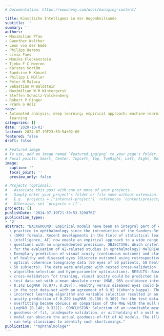 ```yaml
---
# Documentation: https://wowchemy.com/docs/managing-content/

title: Künstliche Intelligenz in der Augenheilkunde
subtitle: ''
summary: ''
authors:
- Maximilian Pfau
- Guenther Walther
- Leon von der Emde
- Philipp Berens
- Livia Faes
- Monika Fleckenstein
- Tjebo F C Heeren
- Karsten Kortüm
- Sandrine H Künzel
- Philipp L Müller
- Peter M Maloca
- Sebastian M Waldstein
- Maximilian W M Wintergerst
- Steffen Schmitz-Valckenberg
- Robert P Finger
- Frank G Holz
tags:
- Automated analysis; deep learning; empirical approach; machine-learning; statistical
  learning
categories: []
date: '2020-10-01'
lastmod: 2024-07-19T23:39:54+02:00
featured: false
draft: false

# Featured image
# To use, add an image named `featured.jpg/png` to your page's folder.
# Focal points: Smart, Center, TopLeft, Top, TopRight, Left, Right, BottomLeft, Bottom, BottomRight.
image:
  caption: ''
  focal_point: ''
  preview_only: false

# Projects (optional).
#   Associate this post with one or more of your projects.
#   Simply enter your project's folder or file name without extension.
#   E.g. `projects = ["internal-project"]` references `content/project/deep-learning/index.md`.
#   Otherwise, set `projects = []`.
projects: []
publishDate: '2024-07-19T21:39:53.320876Z'
publication_types:
- '2'
abstract: "BACKGROUND: Empirical models have been an integral part of everyday clinical\
  \ practice in ophthalmology since the introduction of the Sanders-Retzlaff-Kraff\
  \ (SRK) formula. Recent developments in the field of statistical learning (artificial\
  \ intelligence, AI) now enable an empirical approach to a wide range of ophthalmological\
  \ questions with an unprecedented precision. OBJECTIVE: Which criteria must be considered\
  \ for the evaluation of AI-related studies in ophthalmology? MATERIAL AND METHODS:\
  \ Exemplary prediction of visual acuity (continuous outcome) and classification\
  \ of healthy and diseased eyes (discrete outcome) using retrospectively compiled\
  \ optical coherence tomography data (50 eyes of 50 patients, 50 healthy eyes of\
  \ 50 subjects). The data were analyzed with nested cross-validation (for learning\
  \ algorithm selection and hyperparameter optimization). RESULTS: Based on nested\
  \ cross-validation for training, visual acuity could be predicted in the separate\
  \ test data-set with a mean absolute error (MAE, 95% confidence interval, CI of\
  \ 0.142 LogMAR [0.077; 0.207]). Healthy versus diseased eyes could be classified\
  \ in the test data-set with an agreement of 0.92 (Cohen's kappa). The exemplary\
  \ incorrect learning algorithm and variable selection resulted in an MAE for visual\
  \ acuity prediction of 0.229 LogMAR [0.150; 0.309] for the test data-set. The drastic\
  \ overfitting became obvious on comparison of the MAE with the null model MAE (0.235\
  \ LogMAR [0.148; 0.322]). CONCLUSION: Selection of an unsuitable measure of the\
  \ goodness-of-fit, inadequate validation, or withholding of a null or reference\
  \ model can obscure the actual goodness-of-fit of AI models. The illustrated pitfalls\
  \ can help clinicians to identify such shortcomings."
publication: '*Ophthalmologe*'
---
```

